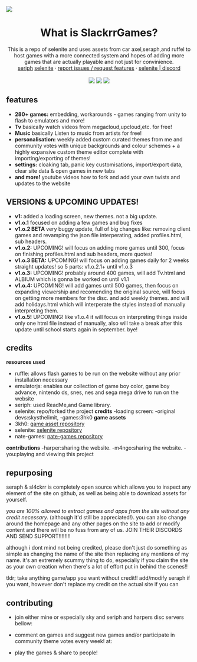 <img src="img/RepoCard.png">
  <h1 align="center">
What is SlackrrGames?</h1>
<p align="center">This is a repo of selenite and uses assets from car axel,seraph,and ruffel to host games with a more connected system and hopes of adding more games that are actually playable and not just for convinience.<br/>
    <a href="https://seraph.reveriestudios.online/">seriph</a>
    <a href="https://selenite.cc">selenite</a>
    ·
    <a href="">report issues / request features</a>
    ·
    <a href="https://discord.gg/ZyZDmx3zuQ">selenite | discord</a>
    <br>
    <br>
    <img src="https://img.shields.io/github/repo-size/a456pur/seraph?style=for-the-badge&labelColor=%23000000&color=%231c1c1c">
    <img src="https://img.shields.io/github/stars/a456pur/seraph?style=for-the-badge&labelColor=%23000000&color=%231c1c1c">
    <img src="https://img.shields.io/github/forks/a456pur/seraph?style=for-the-badge&labelColor=000000&color=1c1c1c">
  </p>

## features
- **280+ games:** embedding, workarounds - games ranging from unity to flash to emulators and more!
- **Tv** basically watch videos from megacloud,upcloud,etc. for free!
- **Music** basically Listen to music from artists for free!
- **personalisation:** weekly added custom curated themes from me and community votes with unique backgrounds and colour schemes + a highly expansive custom theme editor complete with importing/exporting of themes!
- **settings:** cloaking tab, panic key customisations, import/export data, clear site data & open games in new tabs
- **and more!** youtube videos how to fork and add your own twists and updates to the website

## VERSIONS & UPCOMING UPDATES!
- **v1:** added a loading screen, new themes. not a big update.
- **v1.o.1** focused on adding a few games and bug fixes
- **v1.o.2 BETA** very buggy update, full of big changes like: removing client games and revamping the json file interperating, added profiles.html, sub headers.
- **v1.o.2:** UPCOMING! will focus on adding more games until 300, focus on finishing profiles.html and sub headers, more quotes!
- **v1.o.3 BETA:** UPCOMING! will focus on adding games daily for 2 weeks straight updates! so 5 parts: v1.o.2.1+ until v1.o.3
- **v1.o.3:** UPCOMING! probably around 400 games, will add Tv.html and ALBIUM which is gonna be worked on until v1.1
- **v1.o.4:** UPCOMING! will add games until 500 games, then focus on expanding viewership and recomending the original source, will focus on getting more members for the disc. and add weekly themes. and will add holidays.html which will interperate the styles instead of manually interpreting them.
- **v1.o.5!** UPCOMING! like v1.o.4 it will focus on interpreting things inside only one html file instead of manually, also will take a break after this update until school starts again in september. bye!
  
## credits
**resources used**
- ruffle: allows flash games to be run on the website without any prior installation necessary
- emulatorjs: enables our collection of game boy color, game boy advance, nintendo ds, snes, nes and sega mega drive to run on the website 
- seriph: used ReadMe,and Game library.
- selenite: repo/forked the project
**credits**
-loading screen:
-original devs:skysthelimit,
-games:3hk0
**game assets**
- 3kh0: [game asset repository](https://github.com/3kh0/3kh0-Assets)
- selenite: [selenite repository](https://github.com/selenite-cc/selenite)
- nate-games: [nate-games repository](https://github.com/nate-games/nate-games.xyz)

**contributions**
-harper:sharing the website.
-m4ngo:sharing the website.
-you:playing and viewing this project


## repurposing
seraph & sl4ckrr is completely open source which allows you to inspect any element of the site on github, as well as being able to download assets for yourself.

*you are 100% allowed to extract games and apps from the site without any credit necessary.* (although it'd still be appreciated!). you can also change around the homepage and any other pages on the site to add or modify content and there will be no fuss from any of us.
JOIN THEIR DISCORDS AND SEND SUPPORT!!!!!!!!

although i dont mind not being credited, please don't just do something as simple as changing the name of the site then replacing any mentions of my name. it's an extremely scummy thing to do, especially if you claim the site as your own creation when there's a lot of effort put in behind the scenes!!

tldr; take anything game/app you want without credit!! add/modify seraph if you want, however don't replace my credit on the actual site if you can

## contributing
- join either mine or especially sky and seriph and harpers disc servers bellow:

- comment on games and suggest new games and/or participate in community theme votes every week! at:
- play the games & share to people!



